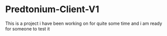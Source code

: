 # Predtonium-Client-V1
This is a project i have been working on for quite some time and i am ready for someone to test it
